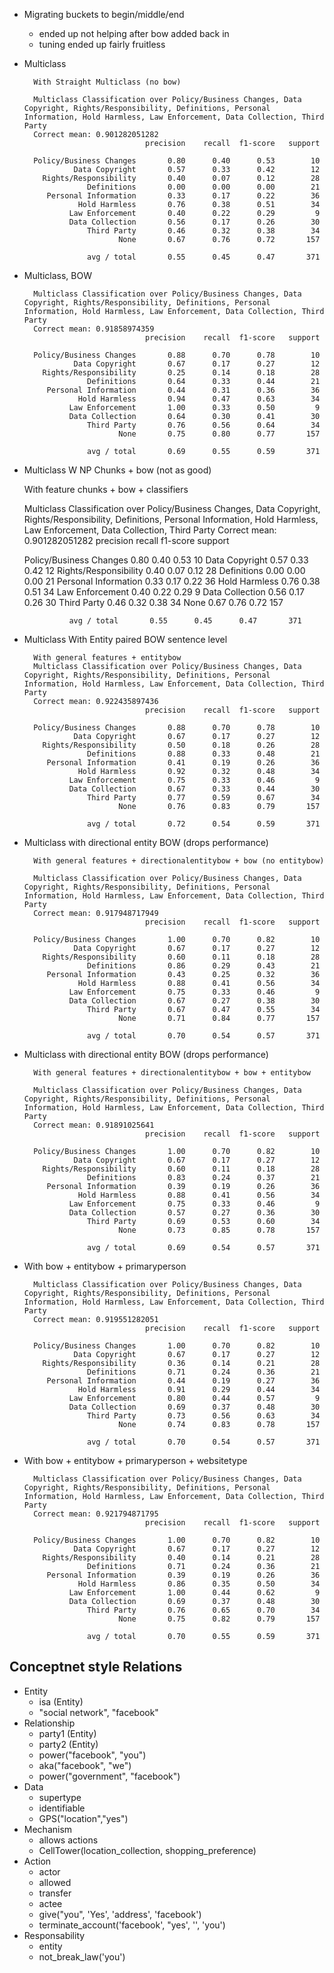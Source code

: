 * Migrating buckets to begin/middle/end
    * ended up not helping after bow added back in
    * tuning ended up fairly fruitless
* Multiclass

        With Straight Multiclass (no bow)

        Multiclass Classification over Policy/Business Changes, Data Copyright, Rights/Responsibility, Definitions, Personal Information, Hold Harmless, Law Enforcement, Data Collection, Third Party
        Correct mean: 0.901282051282
                                 precision    recall  f1-score   support

        Policy/Business Changes       0.80      0.40      0.53        10
                 Data Copyright       0.57      0.33      0.42        12
          Rights/Responsibility       0.40      0.07      0.12        28
                    Definitions       0.00      0.00      0.00        21
           Personal Information       0.33      0.17      0.22        36
                  Hold Harmless       0.76      0.38      0.51        34
                Law Enforcement       0.40      0.22      0.29         9
                Data Collection       0.56      0.17      0.26        30
                    Third Party       0.46      0.32      0.38        34
                           None       0.67      0.76      0.72       157

                    avg / total       0.55      0.45      0.47       371

* Multiclass, BOW

        Multiclass Classification over Policy/Business Changes, Data Copyright, Rights/Responsibility, Definitions, Personal Information, Hold Harmless, Law Enforcement, Data Collection, Third Party
        Correct mean: 0.91858974359
                                 precision    recall  f1-score   support

        Policy/Business Changes       0.88      0.70      0.78        10
                 Data Copyright       0.67      0.17      0.27        12
          Rights/Responsibility       0.25      0.14      0.18        28
                    Definitions       0.64      0.33      0.44        21
           Personal Information       0.44      0.31      0.36        36
                  Hold Harmless       0.94      0.47      0.63        34
                Law Enforcement       1.00      0.33      0.50         9
                Data Collection       0.64      0.30      0.41        30
                    Third Party       0.76      0.56      0.64        34
                           None       0.75      0.80      0.77       157

                    avg / total       0.69      0.55      0.59       371

* Multiclass W NP Chunks + bow (not as good)


    With feature chunks + bow + classifiers

    Multiclass Classification over Policy/Business Changes, Data Copyright, Rights/Responsibility, Definitions, Personal Information, Hold Harmless, Law Enforcement, Data Collection, Third Party
    Correct mean: 0.901282051282
                             precision    recall  f1-score   support

    Policy/Business Changes       0.80      0.40      0.53        10
             Data Copyright       0.57      0.33      0.42        12
      Rights/Responsibility       0.40      0.07      0.12        28
                Definitions       0.00      0.00      0.00        21
       Personal Information       0.33      0.17      0.22        36
              Hold Harmless       0.76      0.38      0.51        34
            Law Enforcement       0.40      0.22      0.29         9
            Data Collection       0.56      0.17      0.26        30
                Third Party       0.46      0.32      0.38        34
                       None       0.67      0.76      0.72       157

                avg / total       0.55      0.45      0.47       371


* Multiclass With Entity paired BOW sentence level


        With general features + entitybow
        Multiclass Classification over Policy/Business Changes, Data Copyright, Rights/Responsibility, Definitions, Personal Information, Hold Harmless, Law Enforcement, Data Collection, Third Party
        Correct mean: 0.922435897436
                                 precision    recall  f1-score   support

        Policy/Business Changes       0.88      0.70      0.78        10
                 Data Copyright       0.67      0.17      0.27        12
          Rights/Responsibility       0.50      0.18      0.26        28
                    Definitions       0.88      0.33      0.48        21
           Personal Information       0.41      0.19      0.26        36
                  Hold Harmless       0.92      0.32      0.48        34
                Law Enforcement       0.75      0.33      0.46         9
                Data Collection       0.67      0.33      0.44        30
                    Third Party       0.77      0.59      0.67        34
                           None       0.76      0.83      0.79       157

                    avg / total       0.72      0.54      0.59       371


* Multiclass with directional entity BOW (drops performance)


        With general features + directionalentitybow + bow (no entitybow)

        Multiclass Classification over Policy/Business Changes, Data Copyright, Rights/Responsibility, Definitions, Personal Information, Hold Harmless, Law Enforcement, Data Collection, Third Party
        Correct mean: 0.917948717949
                                 precision    recall  f1-score   support

        Policy/Business Changes       1.00      0.70      0.82        10
                 Data Copyright       0.67      0.17      0.27        12
          Rights/Responsibility       0.60      0.11      0.18        28
                    Definitions       0.86      0.29      0.43        21
           Personal Information       0.43      0.25      0.32        36
                  Hold Harmless       0.88      0.41      0.56        34
                Law Enforcement       0.75      0.33      0.46         9
                Data Collection       0.67      0.27      0.38        30
                    Third Party       0.67      0.47      0.55        34
                           None       0.71      0.84      0.77       157

                    avg / total       0.70      0.54      0.57       371




* Multiclass with directional entity BOW (drops performance)



        With general features + directionalentitybow + bow + entitybow

        Multiclass Classification over Policy/Business Changes, Data Copyright, Rights/Responsibility, Definitions, Personal Information, Hold Harmless, Law Enforcement, Data Collection, Third Party
        Correct mean: 0.91891025641
                                 precision    recall  f1-score   support

        Policy/Business Changes       1.00      0.70      0.82        10
                 Data Copyright       0.67      0.17      0.27        12
          Rights/Responsibility       0.60      0.11      0.18        28
                    Definitions       0.83      0.24      0.37        21
           Personal Information       0.39      0.19      0.26        36
                  Hold Harmless       0.88      0.41      0.56        34
                Law Enforcement       0.75      0.33      0.46         9
                Data Collection       0.57      0.27      0.36        30
                    Third Party       0.69      0.53      0.60        34
                           None       0.73      0.85      0.78       157

                    avg / total       0.69      0.54      0.57       371




* With bow + entitybow + primaryperson

        Multiclass Classification over Policy/Business Changes, Data Copyright, Rights/Responsibility, Definitions, Personal Information, Hold Harmless, Law Enforcement, Data Collection, Third Party
        Correct mean: 0.919551282051
                                 precision    recall  f1-score   support

        Policy/Business Changes       1.00      0.70      0.82        10
                 Data Copyright       0.67      0.17      0.27        12
          Rights/Responsibility       0.36      0.14      0.21        28
                    Definitions       0.71      0.24      0.36        21
           Personal Information       0.44      0.19      0.27        36
                  Hold Harmless       0.91      0.29      0.44        34
                Law Enforcement       0.80      0.44      0.57         9
                Data Collection       0.69      0.37      0.48        30
                    Third Party       0.73      0.56      0.63        34
                           None       0.74      0.83      0.78       157

                    avg / total       0.70      0.54      0.57       371


* With bow + entitybow + primaryperson + websitetype

        Multiclass Classification over Policy/Business Changes, Data Copyright, Rights/Responsibility, Definitions, Personal Information, Hold Harmless, Law Enforcement, Data Collection, Third Party
        Correct mean: 0.921794871795
                                 precision    recall  f1-score   support

        Policy/Business Changes       1.00      0.70      0.82        10
                 Data Copyright       0.67      0.17      0.27        12
          Rights/Responsibility       0.40      0.14      0.21        28
                    Definitions       0.71      0.24      0.36        21
           Personal Information       0.39      0.19      0.26        36
                  Hold Harmless       0.86      0.35      0.50        34
                Law Enforcement       1.00      0.44      0.62         9
                Data Collection       0.69      0.37      0.48        30
                    Third Party       0.76      0.65      0.70        34
                           None       0.75      0.82      0.79       157

                    avg / total       0.70      0.55      0.59       371


Conceptnet style Relations
--------------------------


* Entity
    * isa (Entity)
    * "social network", "facebook"
* Relationship
    * party1 (Entity)
    * party2 (Entity)
    * power("facebook", "you")
    * aka("facebook", "we")
    * power("government", "facebook")
* Data
    * supertype
    * identifiable
    * GPS("location","yes")
* Mechanism
    * allows actions
    * CellTower(location_collection, shopping_preference)
* Action
    * actor
    * allowed
    * transfer
    * actee
    * give("you", 'Yes', 'address', 'facebook')
    * terminate_account('facebook', "yes', '', 'you')
* Responsability
    * entity
    * not_break_law('you')

